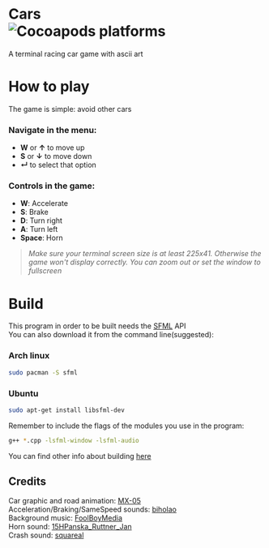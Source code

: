 # Cars<br>![Cocoapods platforms](https://img.shields.io/badge/platform-linux-yellow)<br>
A terminal racing car game with ascii art

# How to play
The game is simple: avoid other cars<br>
### Navigate in the menu:
- **W** or **↑** to move up
- **S** or **↓** to move down
- **↵** to select that option<br>
### Controls in the game:
- **W**:     Accelerate
- **S**:     Brake
- **D**:     Turn right
- **A**:     Turn left
- **Space**: Horn
>*Make sure your terminal screen size is at least 225x41. Otherwise the game won't display correctly. You can zoom out or set the window to fullscreen*
# Build
This program in order to be built needs the [SFML](https://www.sfml-dev.org/download.php) API<br>
You can also download it from the command line(suggested):
### Arch linux
```bash
sudo pacman -S sfml
```
### Ubuntu
```bash
sudo apt-get install libsfml-dev
```

Remember to include the flags of the modules you use in the program:
```bash
g++ *.cpp -lsfml-window -lsfml-audio
```
You can find other info about building [here](https://www.sfml-dev.org/tutorials/2.5/start-linux.php)


## Credits
Car graphic and road animation: [MX-05](https://github.com/MX-05)<br>
Acceleration/Braking/SameSpeed sounds: [biholao](https://freesound.org/people/biholao/sounds/370277/)<br/>
Background music: [FoolBoyMedia](https://freesound.org/people/FoolBoyMedia/sounds/237089/)<br/>
Horn sound: [15HPanska_Ruttner_Jan](https://freesound.org/people/15HPanska_Ruttner_Jan/sounds/461679/)<br/>
Crash sound: [squareal](https://freesound.org/people/squareal/sounds/237375/)<br/>